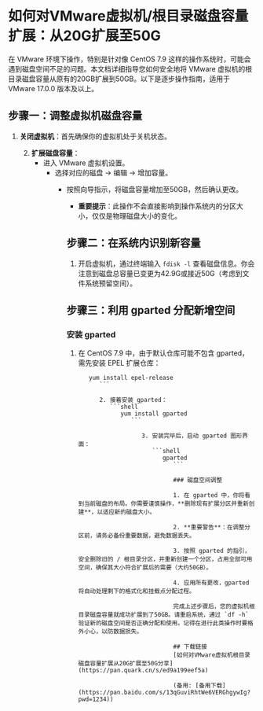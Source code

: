 # 如何对VMware虚拟机/根目录磁盘容量扩展：从20G扩展至50G

在 VMware 环境下操作，特别是针对像 CentOS 7.9 这样的操作系统时，可能会遇到磁盘空间不足的问题。本文档详细指导您如何安全地将 VMware 虚拟机的根目录磁盘容量从原有的20GB扩展到50GB。以下是逐步操作指南，适用于 VMware 17.0.0 版本及以上。

## 步骤一：调整虚拟机磁盘容量

1. **关闭虚拟机**：首先确保你的虚拟机处于关机状态。

   2. **扩展磁盘容量**：
      - 进入 VMware 虚拟机设置。
         - 选择对应的磁盘 -> 编辑 -> 增加容量。
            - 按照向导指示，将磁盘容量增加至50GB，然后确认更改。
               - **重要提示**：此操作不会直接影响到操作系统内的分区大小，仅仅是物理磁盘大小的变化。

               ## 步骤二：在系统内识别新容量

               1. 开启虚拟机，通过终端输入 `fdisk -l` 查看磁盘信息。你会注意到磁盘总容量已变更为42.9G或接近50G（考虑到文件系统预留空间）。

               ## 步骤三：利用 gparted 分配新增空间

               ### 安装 gparted

               1. 在 CentOS 7.9 中，由于默认仓库可能不包含 gparted，需先安装 EPEL 扩展仓库：
                  ```shell
                     yum install epel-release
                        ```

                        2. 接着安装 gparted：
                           ```shell
                              yum install gparted
                                 ```

                                    3. 安装完毕后，启动 gparted 图形界面：
                                       ```shell
                                          gparted
                                             ```

                                             ### 磁盘空间调整

                                             1. 在 gparted 中，你将看到当前磁盘的布局。你需要谨慎操作，**删除现有扩展分区并重新创建**，以适应新的磁盘大小。

                                             2. **重要警告**：在调整分区前，请务必备份重要数据，避免数据丢失。

                                             3. 按照 gparted 的指引，安全删除旧的 / 根目录分区，并重新创建一个分区，占用全部可用空间，确保其大小符合扩展后的需要（大约50GB）。

                                             4. 应用所有更改，gparted 将自动处理剩下的格式化和挂载点分配过程。

                                             完成上述步骤后，您的虚拟机根目录磁盘容量就成功扩展到了50GB。请重启系统，通过 `df -h` 验证新的磁盘空间是否正确分配和使用。记得在进行此类操作时要格外小心，以防数据损失。

                                             ## 下载链接
                                             [如何对VMware虚拟机根目录磁盘容量扩展从20G扩展至50G分享](https://pan.quark.cn/s/ed9a199eef5a) 

                                             (备用: [备用下载](https://pan.baidu.com/s/13qGuviRhtWe6VERGhgywIg?pwd=1234))
